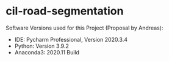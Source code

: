 # cil-road-segmentation

Software Versions used for this Project (Proposal by Andreas):

- IDE: Pycharm Professional, Version 2020.3.4
- Python: Version 3.9.2
- Anaconda3: 2020.11 Build
